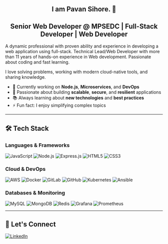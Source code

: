 <div align="center">

## I am Pavan Sihore. 👋

## Senior Web Developer @ MPSEDC | Full-Stack Developer | Web Developer

</div>


A dynamic professional with proven ability and experience in developing a web application using full-stack. Technical Lead/Web Developer with more than 11 years of hands-on experience in Web development. Passionate about coding and fast learning.

<!--
**pavan-sihore/pavan-sihore** is a ✨ _special_ ✨ repository because its `README.md` (this file) appears on your GitHub profile.

Here are some ideas to get you started:

- 🔭 I’m currently working on ...
- 🌱 I’m currently learning ...
- 👯 I’m looking to collaborate on ...
- 🤔 I’m looking for help with ...
- 💬 Ask me about ...
- 📫 How to reach me: ...
- 😄 Pronouns: ...
- ⚡ Fun fact: ...
-->

I love solving problems, working with modern cloud-native tools, and sharing knowledge.

- 🧠 Currently working on **Node.js**, **Microservices**, and **DevOps**
- 🚀 Passionate about building **scalable**, **secure**, and **resilient** applications
- 📚 Always learning about **new technologies** and **best practices**
- ⚡ Fun fact: I enjoy simplifying complex topics

---

## 🛠️ Tech Stack

### Languages & Frameworks

![JavaScript](https://img.shields.io/badge/JavaScript-F7DF1E?style=flat&logo=javascript&logoColor=black)
![Node.js](https://img.shields.io/badge/Node.js-339933?style=flat&logo=nodedotjs&logoColor=white)
![Express.js](https://img.shields.io/badge/Express.js-000000?style=flat&logo=express&logoColor=white)
![HTML5](https://img.shields.io/badge/HTML5-E34F26?style=flat&logo=html5&logoColor=white)
![CSS3](https://img.shields.io/badge/CSS3-1572B6?style=flat&logo=css3&logoColor=white)

### Cloud & DevOps

![AWS](https://img.shields.io/badge/AWS-232F3E?style=flat&logo=amazon-aws&logoColor=white)
![Docker](https://img.shields.io/badge/Docker-2496ED?style=flat&logo=docker&logoColor=white)
![GitLab](https://img.shields.io/badge/GitLab-FC6D26?style=flat&logo=gitlab&logoColor=white)
![GitHub](https://img.shields.io/badge/GitHub-181717?style=flat&logo=github&logoColor=white)
![Kubernetes](https://img.shields.io/badge/Kubernetes-326CE5?style=flat&logo=kubernetes&logoColor=white)
![Ansible](https://img.shields.io/badge/Ansible-EE0000?style=flat&logo=ansible&logoColor=white)

### Databases & Monitoring

![MySQL](https://img.shields.io/badge/MySQL-4169E1?style=flat&logo=postgresql&logoColor=white)
![MongoDB](https://img.shields.io/badge/MongoDB-47A248?style=flat&logo=mongodb&logoColor=white)
![Redis](https://img.shields.io/badge/Redis-DC382D?style=flat&logo=redis&logoColor=white)
![Grafana](https://img.shields.io/badge/Grafana-F46800?style=flat&logo=grafana&logoColor=white)
![Prometheus](https://img.shields.io/badge/Prometheus-E6522C?style=flat&logo=prometheus&logoColor=white)

---

## 🤝 Let's Connect

[![LinkedIn](https://img.shields.io/badge/LinkedIn-blue?style=flat&logo=linkedin&logoColor=white)](https://www.linkedin.com/in/pavan-sihore/)
